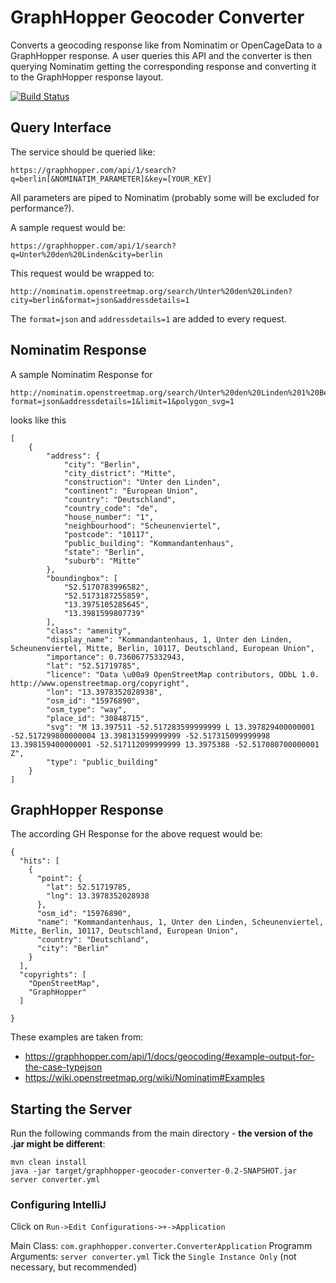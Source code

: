 # GraphHopper Geocoder Converter

Converts a geocoding response like from Nominatim or OpenCageData to a GraphHopper response.
A user queries this API and the converter is then querying Nominatim getting the corresponding response and converting it to the GraphHopper response layout.

[![Build Status](https://travis-ci.org/boldtrn/graphhopper-geocoder-converter.svg?branch=master)](https://travis-ci.org/boldtrn/graphhopper-geocoder-converter)

## Query Interface

The service should be queried like:
```
https://graphhopper.com/api/1/search?q=berlin[&NOMINATIM_PARAMETER]&key=[YOUR_KEY]
```

All parameters are piped to Nominatim (probably some will be excluded for performance?).

A sample request would be:
```
https://graphhopper.com/api/1/search?q=Unter%20den%20Linden&city=berlin
```

This request would be wrapped to:
```
http://nominatim.openstreetmap.org/search/Unter%20den%20Linden?city=berlin&format=json&addressdetails=1
```

The `format=json` and `addressdetails=1` are added to every request.

## Nominatim Response

A sample Nominatim Response for 
```
http://nominatim.openstreetmap.org/search/Unter%20den%20Linden%201%20Berlin?format=json&addressdetails=1&limit=1&polygon_svg=1
```


looks like this
```
[
    {
        "address": {
            "city": "Berlin",
            "city_district": "Mitte",
            "construction": "Unter den Linden",
            "continent": "European Union",
            "country": "Deutschland",
            "country_code": "de",
            "house_number": "1",
            "neighbourhood": "Scheunenviertel",
            "postcode": "10117",
            "public_building": "Kommandantenhaus",
            "state": "Berlin",
            "suburb": "Mitte"
        },
        "boundingbox": [
            "52.5170783996582",
            "52.5173187255859",
            "13.3975105285645",
            "13.3981599807739"
        ],
        "class": "amenity",
        "display_name": "Kommandantenhaus, 1, Unter den Linden, Scheunenviertel, Mitte, Berlin, 10117, Deutschland, European Union",
        "importance": 0.73606775332943,
        "lat": "52.51719785",
        "licence": "Data \u00a9 OpenStreetMap contributors, ODbL 1.0. http://www.openstreetmap.org/copyright",
        "lon": "13.3978352028938",
        "osm_id": "15976890",
        "osm_type": "way",
        "place_id": "30848715",
        "svg": "M 13.397511 -52.517283599999999 L 13.397829400000001 -52.517299800000004 13.398131599999999 -52.517315099999998 13.398159400000001 -52.517112099999999 13.3975388 -52.517080700000001 Z",
        "type": "public_building"
    }
]
```

## GraphHopper Response

The according GH Response for the above request would be:
```
{
  "hits": [
    {
      "point": {
        "lat": 52.51719785,
        "lng": 13.3978352028938
      },      
      "osm_id": "15976890",
      "name": "Kommandantenhaus, 1, Unter den Linden, Scheunenviertel, Mitte, Berlin, 10117, Deutschland, European Union",
      "country": "Deutschland",
      "city": "Berlin"
    }
  ],
  "copyrights": [
    "OpenStreetMap",
    "GraphHopper"
  ]
  
}

```

These examples are taken from:
- https://graphhopper.com/api/1/docs/geocoding/#example-output-for-the-case-typejson
- https://wiki.openstreetmap.org/wiki/Nominatim#Examples


## Starting the Server

Run the following commands from the main directory - **the version of the .jar might be different**:
```
mvn clean install
java -jar target/graphhopper-geocoder-converter-0.2-SNAPSHOT.jar server converter.yml
```

### Configuring IntelliJ

Click on `Run->Edit Configurations->+->Application`

Main Class: `com.graphhopper.converter.ConverterApplication`
Programm Arguments: `server converter.yml`
Tick the `Single Instance Only` (not necessary, but recommended)
